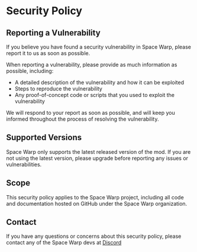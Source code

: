 # Security Policy

## Reporting a Vulnerability

If you believe you have found a security vulnerability in Space Warp, please report it to us as soon as possible.

When reporting a vulnerability, please provide as much information as possible, including:

- A detailed description of the vulnerability and how it can be exploited
- Steps to reproduce the vulnerability
- Any proof-of-concept code or scripts that you used to exploit the vulnerability

We will respond to your report as soon as possible, and will keep you informed throughout the process of resolving the vulnerability.

## Supported Versions

Space Warp only supports the latest released version of the mod. If you are not using the latest version, please upgrade before reporting any issues or vulnerabilities.

## Scope

This security policy applies to the Space Warp project, including all code and documentation hosted on GitHub under the Space Warp organization.

## Contact

If you have any questions or concerns about this security policy, please contact any of the Space Warp devs at [Discord](https://discord.gg/HQXGXWcWDY)
